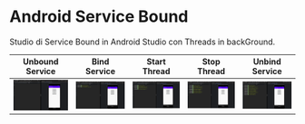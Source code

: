 # Android Service Bound

Studio di Service Bound in Android Studio con Threads in backGround.

| Unbound Service | Bind Service | Start Thread | Stop Thread | Unbind Service |
|-----------------|--------------|--------------|-------------|----------------|
| ![UnBInd Service](/readmefile/unbound.png) | ![BInd Service](/readmefile/bind.png) | ![Start Thread](/readmefile/start.png) | ![Stop Thread](/readmefile/stop.png) | ![Unbind Service](/readmefile/unbind.png) |